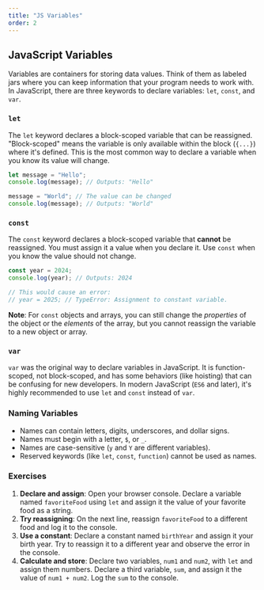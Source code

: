 ```yaml
---
title: "JS Variables"
order: 2
---
```


## JavaScript Variables

Variables are containers for storing data values. Think of them as labeled jars where you can keep information that your program needs to work with. In JavaScript, there are three keywords to declare variables: `let`, `const`, and `var`.

### `let`

The `let` keyword declares a block-scoped variable that can be reassigned. "Block-scoped" means the variable is only available within the block (`{...}`) where it's defined. This is the most common way to declare a variable when you know its value will change.

```javascript
let message = "Hello";
console.log(message); // Outputs: "Hello"

message = "World"; // The value can be changed
console.log(message); // Outputs: "World"
```

### `const`

The `const` keyword declares a block-scoped variable that **cannot** be reassigned. You must assign it a value when you declare it. Use `const` when you know the value should not change.

```javascript
const year = 2024;
console.log(year); // Outputs: 2024

// This would cause an error:
// year = 2025; // TypeError: Assignment to constant variable.
```

**Note**: For `const` objects and arrays, you can still change the *properties* of the object or the *elements* of the array, but you cannot reassign the variable to a new object or array.

### `var`

`var` was the original way to declare variables in JavaScript. It is function-scoped, not block-scoped, and has some behaviors (like hoisting) that can be confusing for new developers. In modern JavaScript (`ES6` and later), it's highly recommended to use `let` and `const` instead of `var`.

### Naming Variables

-   Names can contain letters, digits, underscores, and dollar signs.
-   Names must begin with a letter, `$`, or `_`.
-   Names are case-sensitive (`y` and `Y` are different variables).
-   Reserved keywords (like `let`, `const`, `function`) cannot be used as names.

### Exercises

1.  **Declare and assign**: Open your browser console. Declare a variable named `favoriteFood` using `let` and assign it the value of your favorite food as a string.
2.  **Try reassigning**: On the next line, reassign `favoriteFood` to a different food and log it to the console.
3.  **Use a constant**: Declare a constant named `birthYear` and assign it your birth year. Try to reassign it to a different year and observe the error in the console.
4.  **Calculate and store**: Declare two variables, `num1` and `num2`, with `let` and assign them numbers. Declare a third variable, `sum`, and assign it the value of `num1 + num2`. Log the `sum` to the console.
